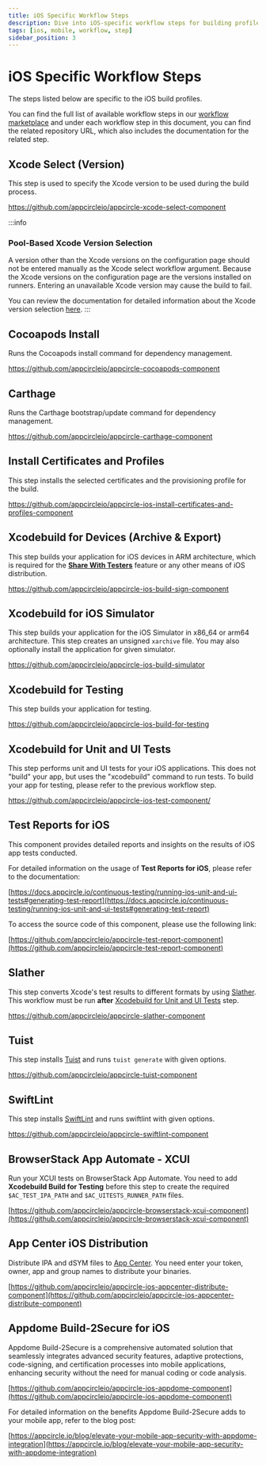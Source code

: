 ```yaml
---
title: iOS Specific Workflow Steps
description: Dive into iOS-specific workflow steps for building profiles. Access our workflow marketplace for a comprehensive list.
tags: [ios, mobile, workflow, step]
sidebar_position: 3
---
```


# iOS Specific Workflow Steps

The steps listed below are specific to the iOS build profiles.

You can find the full list of available workflow steps in our [workflow marketplace](https://github.com/appcircleio/appcircle-workflow-components) and under each workflow step in this document, you can find the related repository URL, which also includes the documentation for the related step.

## Xcode Select (Version)

This step is used to specify the Xcode version to be used during the build process.

https://github.com/appcircleio/appcircle-xcode-select-component

:::info

### Pool-Based Xcode Version Selection

A version other than the Xcode versions on the configuration page should not be entered manually as the Xcode select workflow argument.
Because the Xcode versions on the configuration page are the versions installed on runners.
Entering an unavailable Xcode version may cause the build to fail.

You can review the documentation for detailed information about the Xcode version selection [here](/self-hosted-appcircle/self-hosted-runner/configure-runner/manage-pools/#pool-based-xcode-version-selection).
:::

## Cocoapods Install

Runs the Cocoapods install command for dependency management.

https://github.com/appcircleio/appcircle-cocoapods-component

## Carthage

Runs the Carthage bootstrap/update command for dependency management.

https://github.com/appcircleio/appcircle-carthage-component

## Install Certificates and Profiles

This step installs the selected certificates and the provisioning profile for the build.

https://github.com/appcircleio/appcircle-ios-install-certificates-and-profiles-component

## Xcodebuild for Devices (Archive & Export)

This step builds your application for iOS devices in ARM architecture, which is required for the [**Share With Testers**](/distribute/create-or-select-a-distribution-profile) feature or any other means of iOS distribution.

https://github.com/appcircleio/appcircle-ios-build-sign-component

## Xcodebuild for iOS Simulator

This step builds your application for the iOS Simulator in x86_64 or arm64 architecture. This step creates an unsigned `xarchive` file. You may also optionally install the application for given simulator.

https://github.com/appcircleio/appcircle-ios-build-simulator

## Xcodebuild for Testing

This step builds your application for testing.

https://github.com/appcircleio/appcircle-ios-build-for-testing

## Xcodebuild for Unit and UI Tests

This step performs unit and UI tests for your iOS applications. This does not "build" your app, but uses the "xcodebuild" command to run tests. To build your app for testing, please refer to the previous workflow step.

https://github.com/appcircleio/appcircle-ios-test-component/

## Test Reports for iOS

This component provides detailed reports and insights on the results of iOS app tests conducted.

For detailed information on the usage of **Test Reports for iOS**, please refer to the documentation:

[https://docs.appcircle.io/continuous-testing/running-ios-unit-and-ui-tests#generating-test-report](https://docs.appcircle.io/continuous-testing/running-ios-unit-and-ui-tests#generating-test-report)

To access the source code of this component, please use the following link:

[https://github.com/appcircleio/appcircle-test-report-component](https://github.com/appcircleio/appcircle-test-report-component)

## Slather

This step converts Xcode's test results to different formats by using [Slather](https://github.com/SlatherOrg/slather/). This workflow must be run **after** [Xcodebuild for Unit and UI Tests](#xcodebuild-for-unit-and-ui-tests) step.

https://github.com/appcircleio/appcircle-slather-component

## Tuist

This step installs [Tuist](https://tuist.io/) and runs `tuist generate` with given options.

https://github.com/appcircleio/appcircle-tuist-component

## SwiftLint

This step installs [SwiftLint](https://github.com/realm/SwiftLint/) and runs swiftlint with given options.

https://github.com/appcircleio/appcircle-swiftlint-component

## BrowserStack App Automate - XCUI

Run your XCUI tests on BrowserStack App Automate. You need to add **Xcodebuild Build for Testing** before this step to create the required `$AC_TEST_IPA_PATH` and `$AC_UITESTS_RUNNER_PATH` files.

[https://github.com/appcircleio/appcircle-browserstack-xcui-component](https://github.com/appcircleio/appcircle-browserstack-xcui-component)

## App Center iOS Distribution

Distribute IPA and dSYM files to [App Center](https://appcenter.ms/). You need enter your token, owner, app and group names to distribute your binaries.

[https://github.com/appcircleio/appcircle-ios-appcenter-distribute-component](https://github.com/appcircleio/appcircle-ios-appcenter-distribute-component)

## Appdome Build-2Secure for iOS

Appdome Build-2Secure is a comprehensive automated solution that seamlessly integrates advanced security features, adaptive protections, code-signing, and certification processes into mobile applications, enhancing security without the need for manual coding or code analysis.

[https://github.com/appcircleio/appcircle-ios-appdome-component](https://github.com/appcircleio/appcircle-ios-appdome-component)

For detailed information on the benefits Appdome Build-2Secure adds to your mobile app, refer to the blog post:

[https://appcircle.io/blog/elevate-your-mobile-app-security-with-appdome-integration](https://appcircle.io/blog/elevate-your-mobile-app-security-with-appdome-integration)
